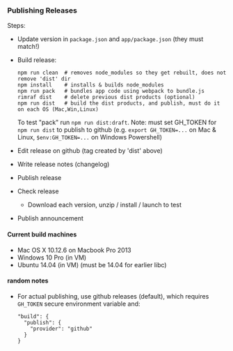 ### Publishing Releases

Steps:
- Update version in `package.json` and `app/package.json` (they must match!)
- Build release:
    ```
    npm run clean  # removes node_modules so they get rebuilt, does not remove 'dist' dir
    npm install    # installs & builds node_modules
    npm run pack   # bundles app code using webpack to bundle.js
    rimraf dist    # delete previous dist products (optional)
    npm run dist   # build the dist products, and publish, must do it on each OS (Mac,Win,Linux)
    ```
    To test "pack" run `npm run dist:draft`.
    Note: must set GH_TOKEN for `npm run dist` to publish to github
    (e.g. `export GH_TOKEN=...` on Mac & Linux, `$env:GH_TOKEN=...` on Windows Powershell)

- Edit release on github (tag created by 'dist' above)
- Write release notes (changelog)
- Publish release
- Check release
    - Download each version, unzip / install / launch to test
- Publish announcement

#### Current build machines
- Mac OS X 10.12.6 on Macbook Pro 2013
- Windows 10 Pro (in VM)
- Ubuntu 14.04 (in VM)  (must be 14.04 for earlier libc)



#### random notes
- For actual publishing, use github releases (default), which requires `GH_TOKEN` secure environment variable and:
    ```
    "build": {
      "publish": {
        "provider": "github"
      }
    }
